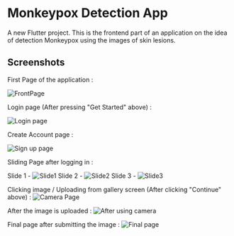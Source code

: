 # Monkeypox Detection App 

A new Flutter project. This is the frontend part of an application on the idea of detection Monkeypox using the images of skin lesions.

## Screenshots 

First Page of the application : 

![FrontPage](https://user-images.githubusercontent.com/83641114/196738391-a7e4b8bb-1276-485a-8549-181acd224112.PNG)

Login page (After pressing "Get Started" above) :

![Login page](https://user-images.githubusercontent.com/83641114/196738630-023cf639-812c-42ec-aca4-ac0194c345f7.PNG)

Create Account page :

![Sign up page](https://user-images.githubusercontent.com/83641114/196738693-5398cc9b-6199-41ca-b7bd-7a835e3ed32e.PNG)

Sliding Page after logging in :

Slide 1 - 
![Slide1](https://user-images.githubusercontent.com/83641114/196738792-d22f2595-8dc3-4e15-a6d3-cd5361151576.PNG)
Slide 2 -
![Slide2](https://user-images.githubusercontent.com/83641114/196738817-a55f85c0-2086-4201-87fb-111b1c6eca27.PNG)
Slide 3 -
![Slide3](https://user-images.githubusercontent.com/83641114/196738841-fa4f0e1b-010a-48ef-8c9d-6b082db6f305.PNG)

Clicking image / Uploading from gallery screen (After clicking "Continue" above) : 
![Camera Page](https://user-images.githubusercontent.com/83641114/196739182-9dd865c4-d086-47f9-83e7-319d09abb2c4.PNG)

After the image is uploaded : 
![After using camera](https://user-images.githubusercontent.com/83641114/196739248-bfd2dd19-252c-4ff6-9ada-7207ce81c6dd.PNG)

Final page after submitting the image : 
![Final page](https://user-images.githubusercontent.com/83641114/196739366-be2998b8-6494-4a7f-bd71-4ec86a675e27.PNG)

